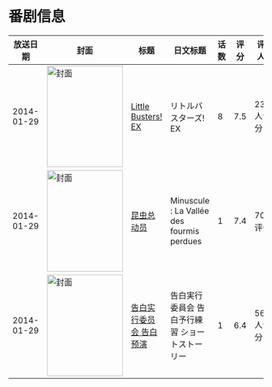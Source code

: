 # 番剧信息

|放送日期|封面|标题|日文标题|话数|评分|评分人数|
|---|---|---|---|---|---|---|
|2014-01-29|<img src="https://lain.bgm.tv/pic/cover/c/a7/3d/83737_53160.jpg" alt="封面" style="width:150px;height:200px;object-fit:cover;">|[Little Busters! EX](https://bangumi.tv/subject/83737)|リトルバスターズ! EX|8|7.5|2326人评分|
|2014-01-29|<img src="https://lain.bgm.tv/pic/cover/c/e7/aa/95781_9sMQ1.jpg" alt="封面" style="width:150px;height:200px;object-fit:cover;">|[昆虫总动员](https://bangumi.tv/subject/95781)|Minuscule : La Vallée des fourmis perdues|1|7.4|70人评分|
|2014-01-29|<img src="https://lain.bgm.tv/pic/cover/c/45/26/126798_y1mmW.jpg" alt="封面" style="width:150px;height:200px;object-fit:cover;">|[告白实行委员会 告白预演](https://bangumi.tv/subject/126798)|告白実行委員会 告白予行練習 ショートストーリー|1|6.4|569人评分|
